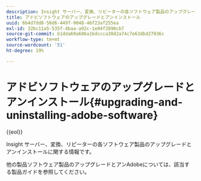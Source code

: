 ```yaml
---
description: Insight サーバー、変換、リピーターの各ソフトウェア製品のアップグレードとアンインストールに関する情報です。
title: アドビソフトウェアのアップグレードとアンインストール
uuid: 6b4d7dd8-58d6-449f-9048-46f23af255ea
exl-id: 32bc11a5-535f-4baa-a92c-1e04f2890cb7
source-git-commit: b1dda69a606a16dccca30d2a74c7e63dbd27936c
workflow-type: tm+mt
source-wordcount: '51'
ht-degree: 19%

---
```


# アドビソフトウェアのアップグレードとアンインストール{#upgrading-and-uninstalling-adobe-software}

{{eol}}

Insight サーバー、変換、リピーターの各ソフトウェア製品のアップグレードとアンインストールに関する情報です。

他の製品ソフトウェア製品のアップグレードとアンAdobeについては、該当する製品ガイドを参照してください。
